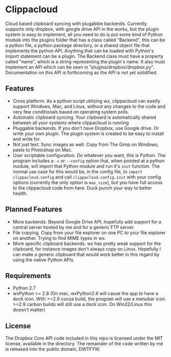 Clippacloud
===========

Cloud based clipboard syncing with plugabble backends. Currently supports only dropbox, with google drive API in the works, but the plugin system is easy to implement, all you need to do is put some kind of Python module into the plugins folder that has a class called "Backend", this can be a python file, a python package directory, or a shared object file that implements the python API. Anything that can be loaded with Python's import statement can be a plugin. The Backend class must have a property called "name", which is a string representing the plugin's name. It also must implement an API which can be seen in "plugins/dropbox/dropbox.py". Documentation on this API is forthcoming as the API is not yet solidified.

Features
--------
* Cross platform. As a python script utilizing wx, clippacloud can easilly support Windows, Mac, and Linux, without any changes to the code and very few conditionals based on operating system polls.
* Automatic clipboard syncing. Your clipboard is automatically shared between all your systems where clippacloud is running
* Pluggable backends. If you don't have Dropbox, use Google drive. Or write your own plugin. The plugin system is created to be easy to install and write for.
* Not just text. Sync images as well. Copy from The Gimp on Windows, paste to Photoshop on Mac.
* User scriptable configuration. Do whatever you want, this is Python. The program includes a `-c` or `--config` option that, when pointed at a python module, will import that Python module and run it's `init` function. The normal use case for this would be, in the config file, to `import clippacloud.config` and call `clippacloud.config.init` with your config options (currently the only option is `max_size`), but you have full access to the clippacloud code from here. Duck punch your way to better health.

Planned Features
----------------
* More backends. Beyond Google Drive API, hopefully add support for a central server hosted by me and for a generic FTP server.
* File copying. Copy from your file explorer on one PC to your file explorer on another. Trying to find MIME types in wx.
* More specific clipboard backends. wx has pretty weak support for the clipboard, for instance images don't always copy on Linux. Hopefully I can make a generic clipboard that would work better in this regard by using the native Python APIs.

Requirements
------------
* Python 2.7
* wxPython >= 2.8 (On mac, wxPython2.8 will cause the app to have a dock icon. With  >=2.9 cocoa build, the program will use a menubar icon. >=2.9 carbon builds will still use a dock icon. On Win32/Linux this doesn't matter)

License
-------
The Dropbox Core API code included in this repo is licensed under the MIT license, available in the directory. The remainder of the code written by me is released into the public domain, DWTFYW.
